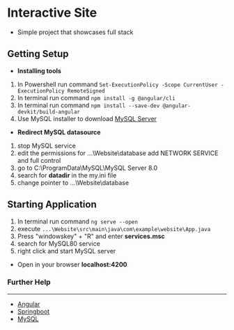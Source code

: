 # Interactive Site

- Simple project that showcases full stack


## Getting Setup 

- **Installing tools**

 1. In Powershell run command `Set-ExecutionPolicy -Scope CurrentUser -ExecutionPolicy RemoteSigned`  
 3. In terminal run command  `npm install -g @angular/cli` 
 4. In terminal run command `npm install --save-dev @angular-devkit/build-angular` 
 5. Use MySQL installer to download [MySQL Server](https://dev.mysql.com/downloads/) 

- **Redirect MySQL datasource**

 1. stop MySQL service
 2. edit the permissions for ...\Website\database add NETWORK SERVICE and full control
 3. go to C:\ProgramData\MySQL\MySQL Server 8.0
 4. search for **datadir** in the my.ini file
 5. change pointer to ...\Website\database



## Starting Application
1. In terminal run command `ng serve --open`  
2. execute `...\Website\src\main\java\com\example\website\App.java` 
3. Press "windowskey" + "R" and enter **services.msc**
4. search for MySQL80 service
5. right click and start MySQL server
    
- Open in your browser **localhost:4200** 

### Further Help
---
- [Angular](https://angular.io/)
- [Springboot](https://start.spring.io/)
- [MySQL](https://dev.mysql.com/downloads/)
 
 
 
